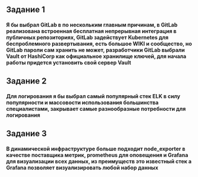 ## Задание 1

#### Я бы выбрал GitLab в по нескольким главным причинам, в  GitLab реализована встроенная бесплатная непрерывная интеграция в публичных репозиториях, GitLab задействует Kubernetes для беспроблемного развертывания, есть большое WIKI и сообщество, но GitLab пароли сам хранить не может, разработчики GitLab выбрали Vault от HashiCorp как официальное хранилище ключей, для начала работы придется установить свой сервер Vault

## Задание 2

#### Для логирования я бы выбрал самый популярный стек ELK в силу популярности и массовости использования большинства специалистами, закрывает самые разнообразные потребности для логирования

## Задание 3

#### В динамической инфраструктуре больше подходит node_exporter в качестве поставщика метрик, prometheus для оповещения и Grafana для визуализации всех данных, из преимуществ это известный стек а Grafana позволяет визуализировать любой набор данных
